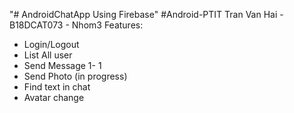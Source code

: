 "# AndroidChatApp Using Firebase"
#Android-PTIT
Tran Van Hai - B18DCAT073 - Nhom3
Features:
  - Login/Logout
  - List All user
  - Send Message 1- 1
  - Send Photo (in progress)
  - Find text in chat
  - Avatar change
